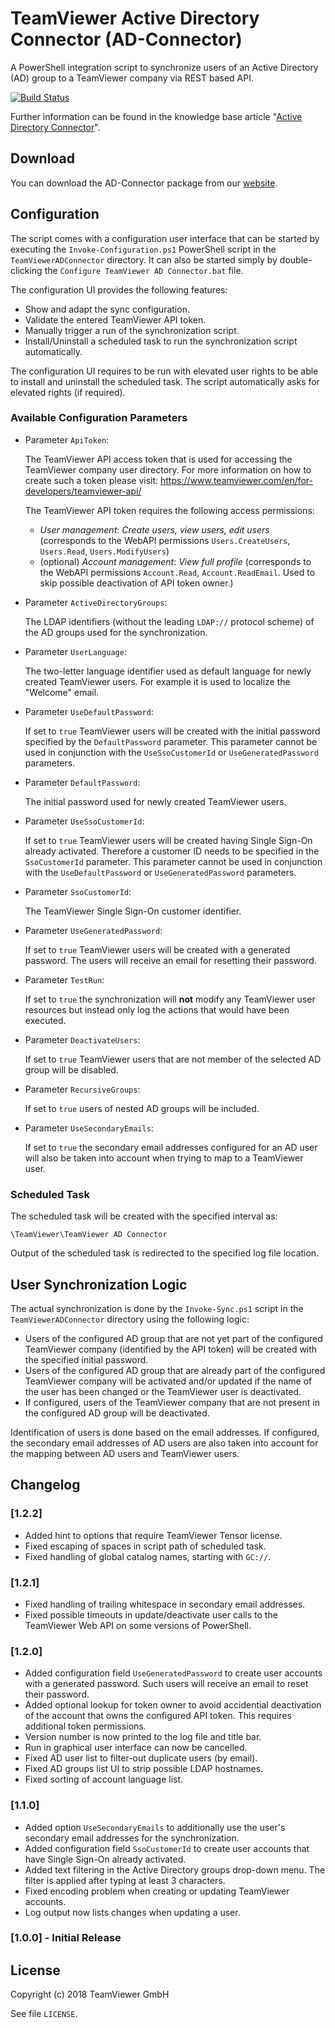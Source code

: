 # TeamViewer Active Directory Connector (AD-Connector)

A PowerShell integration script to synchronize users of an Active Directory (AD) group to a TeamViewer company via REST based API.

<!--[+github]-->
[![Build Status](https://travis-ci.org/TeamViewer/AD-Connector.svg?branch=master)](https://travis-ci.org/TeamViewer/AD-Connector)
<!--[-github]-->

Further information can be found in the knowledge base article "[Active Directory Connector](https://community.teamviewer.com/t5/Knowledge-Base/Active-Directory-Connector-AD-Connector/ta-p/31158)".

## Download

You can download the AD-Connector package from our [website](https://www.teamviewer.com/en/integrations/active-directory/).

## Configuration

The script comes with a configuration user interface that can be started
by executing the `Invoke-Configuration.ps1` PowerShell script in the
`TeamViewerADConnector` directory.
It can also be started simply by double-clicking the
`Configure TeamViewer AD Connector.bat` file.

The configuration UI provides the following features:

- Show and adapt the sync configuration.
- Validate the entered TeamViewer API token.
- Manually trigger a run of the synchronization script.
- Install/Uninstall a scheduled task to run the synchronization script
  automatically.

The configuration UI requires to be run with elevated user rights to be
able to install and uninstall the scheduled task. The script
automatically asks for elevated rights (if required).

### Available Configuration Parameters

* Parameter `ApiToken`:

  The TeamViewer API access token that is used for accessing the
  TeamViewer company user directory. For more information on how to
  create such a token please visit:
  https://www.teamviewer.com/en/for-developers/teamviewer-api/

  The TeamViewer API token requires the following access permissions:

  - _User management_: _Create users, view users, edit users_
    (corresponds to the WebAPI permissions
     `Users.CreateUsers`, `Users.Read`, `Users.ModifyUsers`)
  - (optional) _Account management_: _View full profile_
    (corresponds to the WebAPI permissions
     `Account.Read`, `Account.ReadEmail`.
     Used to skip possible deactivation of API token owner.)

* Parameter `ActiveDirectoryGroups`:

  The LDAP identifiers (without the leading `LDAP://` protocol scheme)
  of the AD groups used for the synchronization.

* Parameter `UserLanguage`:

  The two-letter language identifier used as default language for newly
  created TeamViewer users. For example it is used to localize the
  "Welcome" email.

* Parameter `UseDefaultPassword`:

  If set to `true` TeamViewer users will be created with the initial
  password specified by the `DefaultPassword` parameter.
  This parameter cannot be used in conjunction with the
  `UseSsoCustomerId` or `UseGeneratedPassword` parameters.

* Parameter `DefaultPassword`:

  The initial password used for newly created TeamViewer users.

* Parameter `UseSsoCustomerId`:

  If set to `true` TeamViewer users will be created having Single
  Sign-On already activated. Therefore a customer ID needs to be
  specified in the `SsoCustomerId` parameter.
  This parameter cannot be used in conjunction with the
  `UseDefaultPassword` or `UseGeneratedPassword` parameters.

* Parameter `SsoCustomerId`:

  The TeamViewer Single Sign-On customer identifier.

* Parameter `UseGeneratedPassword`:

  If set to `true` TeamViewer users will be created with a generated
  password. The users will receive an email for resetting their
  password.

* Parameter `TestRun`:

  If set to `true` the synchronization will **not** modify any
  TeamViewer user resources but instead only log the actions that would
  have been executed.

* Parameter `DeactivateUsers`:

  If set to `true` TeamViewer users that are not member of the selected
  AD group will be disabled.

* Parameter `RecursiveGroups`:

  If set to `true` users of nested AD groups will be included.

* Parameter `UseSecondaryEmails`:

  If set to `true` the secondary email addresses configured for an AD
  user will also be taken into account when trying to map to a
  TeamViewer user.


### Scheduled Task

The scheduled task will be created with the specified interval as:
```
\TeamViewer\TeamViewer AD Connector
```

Output of the scheduled task is redirected to the specified log file
location.


## User Synchronization Logic

The actual synchronization is done by the `Invoke-Sync.ps1` script in
the `TeamViewerADConnector` directory using the following logic:

* Users of the configured AD group that are not yet part of the
  configured TeamViewer company (identified by the API token) will be
  created with the specified initial password.
* Users of the configured AD group that are already part of the
  configured TeamViewer company will be activated and/or updated if the
  name of the user has been changed or the TeamViewer user is
  deactivated.
* If configured, users of the TeamViewer company that are not present in
  the configured AD group will be deactivated.

Identification of users is done based on the email addresses.
If configured, the secondary email addresses of AD users are also taken
into account for the mapping between AD users and TeamViewer users.


## Changelog

### [1.2.2]
- Added hint to options that require TeamViewer Tensor license.
- Fixed escaping of spaces in script path of scheduled task.
- Fixed handling of global catalog names, starting with `GC://`.

### [1.2.1]
- Fixed handling of trailing whitespace in secondary email addresses.
- Fixed possible timeouts in update/deactivate user calls to the
  TeamViewer Web API on some versions of PowerShell.

### [1.2.0]
- Added configuration field `UseGeneratedPassword` to create user
  accounts with a generated password. Such users will receive an email
  to reset their password.
- Added optional lookup for token owner to avoid accidential
  deactivation of the account that owns the configured API token.
  This requires additional token permissions.
- Version number is now printed to the log file and title bar.
- Run in graphical user interface can now be cancelled.
- Fixed AD user list to filter-out duplicate users (by email).
- Fixed AD groups list UI to strip possible LDAP hostnames.
- Fixed sorting of account language list.

### [1.1.0]
- Added option `UseSecondaryEmails` to additionally use the user's
  secondary email addresses for the synchronization.
- Added configuration field `SsoCustomerId` to create user accounts that
  have Single Sign-On already activated.
- Added text filtering in the Active Directory groups drop-down menu.
  The filter is applied after typing at least 3 characters.
- Fixed encoding problem when creating or updating TeamViewer accounts.
- Log output now lists changes when updating a user.

### [1.0.0] - Initial Release


## License

Copyright (c) 2018 TeamViewer GmbH

See file `LICENSE`.
